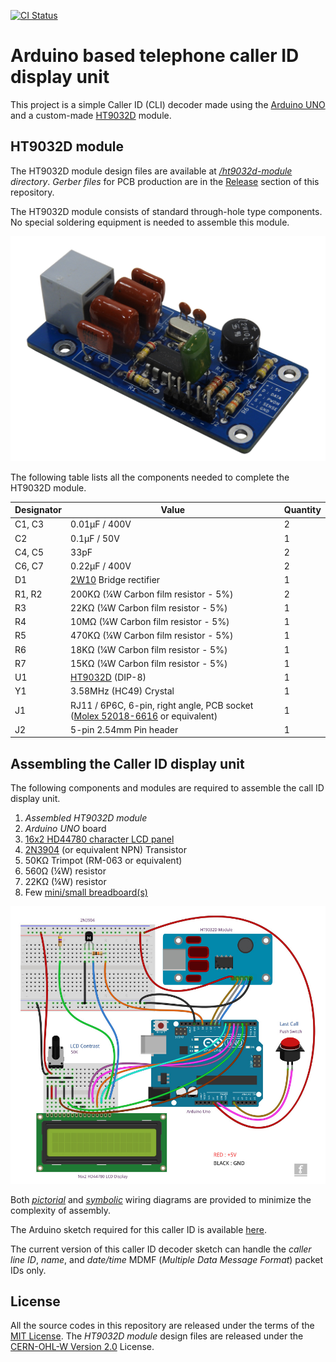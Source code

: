 
[![CI Status](https://github.com/dilshan/arduino-caller-id/actions/workflows/main.yml/badge.svg)](https://github.com/dilshan/arduino-caller-id/actions)

# Arduino based telephone caller ID display unit

This project is a simple Caller ID (CLI) decoder made using the [Arduino UNO](https://www.arduino.cc/en/Main/ArduinoBoardUno) and a custom-made [HT9032D](https://www.holtek.com/documents/10179/116711/HT9032C_Dv170.pdf) module.

## HT9032D module

The HT9032D module design files are available at *[/ht9032d-module](https://github.com/dilshan/arduino-caller-id/tree/main/ht9032d-module) directory*. *Gerber files* for PCB production are in the [Release](https://github.com/dilshan/arduino-caller-id/releases) section of this repository.

The HT9032D module consists of standard through-hole type components. No special soldering equipment is needed to assemble this module.

![HT9032D module](https://raw.githubusercontent.com/dilshan/arduino-caller-id/main/resources/ht9032d-module.jpg)

The following table lists all the components needed to complete the HT9032D module.

| Designator | Value                                                                                                                         | Quantity |
|------------|-------------------------------------------------------------------------------------------------------------------------------|----------|
| C1, C3     | 0.01μF / 400V                                                                                                                 | 2        |
| C2         | 0.1μF / 50V                                                                                                                   | 1        |
| C4, C5     | 33pF                                                                                                                          | 2        |
| C6, C7     | 0.22μF / 400V                                                                                                                 | 2        |
| D1         | [2W10](https://octopart.com/2w10g-e4%2F51-vishay-42173035) Bridge rectifier                                                   | 1        |
| R1, R2     | 200KΩ (¼W Carbon film resistor - 5%)                                                                                          | 2        |
| R3         | 22KΩ (¼W Carbon film resistor - 5%)                                                                                           | 1        |
| R4         | 10MΩ (¼W Carbon film resistor - 5%)                                                                                           | 1        |
| R5         | 470KΩ (¼W Carbon film resistor - 5%)                                                                                          | 1        |
| R6         | 18KΩ (¼W Carbon film resistor - 5%)                                                                                           | 1        |
| R7         | 15KΩ (¼W Carbon film resistor - 5%)                                                                                           | 1        |
| U1         | [HT9032D](https://octopart.com/ht9032d-holtek-20921619) (DIP-8)                                                               | 1        |
| Y1         | 3.58MHz (HC49) Crystal                                                                                                        | 1        |
| J1         | RJ11 / 6P6C, 6-pin, right angle, PCB socket ([Molex 52018-6616](https://octopart.com/52018-6616-molex-7664937) or equivalent) | 1        |
| J2         | 5-pin 2.54mm Pin header                                                                                                       | 1        |

## Assembling the Caller ID display unit

The following components and modules are required to assemble the call ID display unit.

1.  *Assembled HT9032D module*
2.  *Arduino UNO* board
3.  [16x2 HD44780 character LCD panel](https://www.adafruit.com/product/181)
4.  [2N3904](https://octopart.com/2n3904tf-on+semiconductor-84408862) (or equivalent NPN) Transistor
5.  50KΩ Trimpot (RM-063 or equivalent)
6.  560Ω (¼W) resistor
7.  22KΩ (¼W) resistor
8.  Few [mini/small breadboard(s)](https://www.adafruit.com/product/65)

![Complete wiring diagram of the CLI display unit](https://raw.githubusercontent.com/dilshan/arduino-caller-id/main/schematic/arduino-uno-layout.jpg)

Both *[pictorial](https://github.com/dilshan/arduino-caller-id/blob/main/schematic/arduino-uno-layout.jpg)* and *[symbolic](https://github.com/dilshan/arduino-caller-id/blob/main/schematic/arduino-uno-caller-id.pdf)* wiring diagrams are provided to minimize the complexity of assembly.

The Arduino sketch required for this caller ID is available [here](https://github.com/dilshan/arduino-caller-id/blob/main/arduino-sketch/arduino-callerid/arduino-callerid.ino).

The current version of this caller ID decoder sketch can handle the *caller line ID*, *name*, and *date/time* MDMF (*Multiple Data Message Format*) packet IDs only.

## License

All the source codes in this repository are released under the terms of the [MIT License](https://github.com/dilshan/arduino-caller-id/blob/main/LICENSE). The *HT9032D module* design files are released under the [CERN-OHL-W Version 2.0](https://ohwr.org/cern_ohl_w_v2.txt) License.

